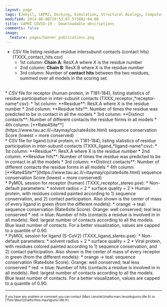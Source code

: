 ```yaml
---
layout: page
tags: [Jekyll, CAPRI, Docking, Simulation, Structural Biology, Computational Biology, Modelling, Protein Structure]
modified: 2014-08-08T20:53:07.573882-04:00
title: CAPRI COVID-19 - Downloadable descriptions
comments: false
image:
  feature: pages/banner_publications.png
---
```


* CSV file listing residue-residue intersubunit contacts (contact hits) (TXXX_contact_hits.csv)
  * 1st column: **Chain A**: ResX.A where X is the residue number
  * 2nd column: **Chain B**: ResX.B where X is the residue number
  * 3rd column: Number of **contact hits** between the two residues, summed over all models in the scoring set.

<br>
* CSV file for receptor (human protein, in T181-184), listing statistics of residue participation in inter-subunit contacts (TXXX_receptor_*receptor-name*.csv):
  * 1st column: **Residue**: ResX.A where X is the residue number
  * 2nd column: **Residue hits**: Number of times the residue was predicted to be in contact in all the models
  * 3rd column: **Distinct contacts**: Number of different contacts the residue forms in all models
  * 4th column: [**Rate4Site**](https://www.tau.ac.il/~itaymay/cp/rate4site.html) sequence conservation Score (lowest = more conserved)

<br>
* CSV file for ligand (ciral protein, in T181-184), listing statistics of residue participation in inter-subunit contacts (TXXX_ligand_*ligand-name*.csv):
  * 1st column: **Residue**: ResX.A where X is the residue number
  * 2nd column: **Residue hits**: Number of times the residue was predicted to be in contact in all the models
  * 3rd column: **Distinct contacts**: Number of different contacts the residue forms in all models
  * 4th column: [**Rate4Site**](https://www.tau.ac.il/~itaymay/cp/rate4site.html) sequence conservation Score (lowest = more conserved)

<br>
* PyMOL session for receptor (human) (TXXX_receptor_stereo.pse):
  * Non-default parameters:
    * solvent radius = 2
    * surface quality = 2
  * Human protein, with residues colored painted according to  1) sequence conservation, and 2) contact participation. Also shown is the center of mass of every ligand in green (from the different models):
    * orange → teal: sequence conservation (Rate4site Score). Orange: well conserved; teal less conserved
    * red → blue: Number of hits (contacts a residue is involved in in all models). Red: largest number of contacts according to all the models. Blue least number of contacts. For a better visualization, values are capped to a quantile of 0.90.

<br>
* PyMOL session for ligand (S-CoV2) (TXXX_ligand_stereo.pse):
  * Non-default parameters:
    * solvent radius = 2
    * surface quality = 2
  * Viral protein, with residues colored painted according to  1) sequence conservation, and 2) contact participation. Also shown is the center of mass of every receptor in green (from the different models):
    * orange → teal: sequence conservation (Rate4site Score). Orange: well conserved; teal less conserved
    * red → blue: Number of hits (contacts a residue is involved in in all models). Red: largest number of contacts according to all the models. Blue least number of contacts. For a better visualization, values are capped to a quantile of 0.90.


<hr>
<sup><sub>If you have any problem or comment you can contact [Marc Lensink](mailto:marc.lensink@univ-lille.fr) or [Théo Mauri](mailto:theo.mauri@univ-lille.fr)</sub></sup>
